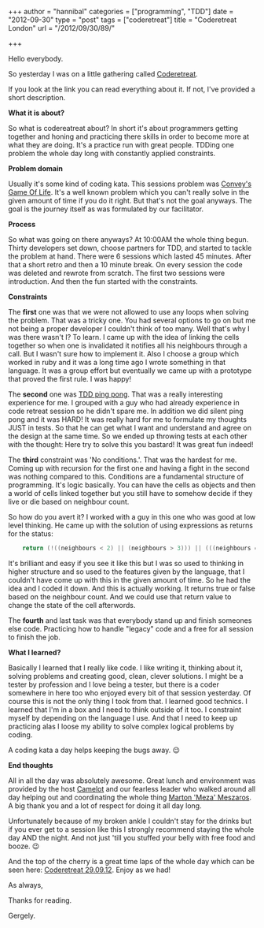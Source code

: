 +++
author = "hannibal"
categories = ["programming", "TDD"]
date = "2012-09-30"
type = "post"
tags = ["coderetreat"]
title = "Coderetreat London"
url = "/2012/09/30/89/"

+++

Hello everybody.

So yesterday I was on a little gathering called <a href="http://coderetreat.org/" title="Coderetreat" target="_blank">Coderetreat</a>.

If you look at the link you can read everything about it. If not, I've provided a short description.

**What it is about?**

So what is codereatreat about? In short it's about programmers getting together and honing and practicing there skills in order to become more at what they are doing. It's a practice run with great people. TDDing one problem the whole day long with constantly applied constraints.

**Problem domain**

Usually it's some kind of coding kata. This sessions problem was <a href="http://en.wikipedia.org/wiki/Conway's_Game_of_Life" target="_blank">Convey's Game Of Life</a>. It's a well known problem which you can't really solve in the given amount of time if you do it right. But that's not the goal anyways. The goal is the journey itself as was formulated by our facilitator.

**Process**

So what was going on there anyways? At 10:00AM the whole thing begun. Thirty developers set down, choose partners for TDD, and started to tackle the problem at hand. There were 6 sessions which lasted 45 minutes. After that a short retro and then a 10 minute break. On every session the code was deleted and rewrote from scratch. The first two sessions were introduction. And then the fun started with the constraints.

**Constraints**

The **first** one was that we were not allowed to use any loops when solving the problem. That was a tricky one. You had several options to go on but me not being a proper developer I couldn't think of too many. Well that's why I was there wasn't I? To learn. I came up with the idea of linking the cells together so when one is invalidated it notifies all his neighbours through a call. But I wasn't sure how to implement it. Also I choose a group which worked in ruby and it was a long time ago I wrote something in that language. It was a group effort but eventually we came up with a prototype that proved the first rule. I was happy!

The **second** one was <a href="http://coderetreat.org/facilitating/activities/ping-pong" target="_blank">TDD ping pong</a>. That was a really interesting experience for me. I grouped with a guy who had already experience in code retreat session so he didn't spare me. In addition we did silent ping pong and it was HARD! It was really hard for me to formulate my thoughts JUST in tests. So that he can get what I want and understand and agree on the design at the same time. So we ended up throwing tests at each other with the thought: Here try to solve this you bastard! It was great fun indeed!

The **third** constraint was 'No conditions.'. That was the hardest for me. Coming up with recursion for the first one and having a fight in the second was nothing compared to this. Conditions are a fundamental structure of programming. It's logic basically. You can have the cells as objects and then a world of cells linked together but you still have to somehow decide if they live or die based on neighbour count.

So how do you avert it? I worked with a guy in this one who was good at low level thinking. He came up with the solution of using expressions as returns for the status:

~~~java
    return (!((neighbours < 2) || (neighbours > 3))) || (((neighbours == 2) || (neighbours == 3)));
~~~

It's brilliant and easy if you see it like this but I was so used to thinking in higher structure and so used to the features given by the language, that I couldn't have come up with this in the given amount of time. So he had the idea and I coded it down. And this is actually working. It returns true or false based on the neighbour count. And we could use that return value to change the state of the cell afterwords.

The **fourth** and last task was that everybody stand up and finish someones else code. Practicing how to handle "legacy" code and a free for all session to finish the job.

**What I learned?**

Basically I learned that I really like code. I like writing it, thinking about it, solving problems and creating good, clean, clever solutions. I might be a tester by profession and I love being a tester, but there is a coder somewhere in here too who enjoyed every bit of that session yesterday. Of course this is not the only thing I took from that. I learned good technics. I learned that I'm in a box and I need to think outside of it too. I constraint myself by depending on the language I use. And that I need to keep up practicing alas I loose my ability to solve complex logical problems by coding.

A coding kata a day helps keeping the bugs away. 😉

**End thoughts**

All in all the day was absolutely awesome. Great lunch and environment was provided by the host <a href="http://www.national-lottery.co.uk/" target="_blank">Camelot</a> and our fearless leader who walked around all day helping out and coordinating the whole thing <a href="www.meza.hu" target="_blank">Marton 'Meza' Meszaros</a>. A big thank you and a lot of respect for doing it all day long.

Unfortunately because of my broken ankle I couldn't stay for the drinks but if you ever get to a session like this I strongly recommend staying the whole day AND the night. And not just 'till you stuffed your belly with free food and booze. 😉

And the top of the cherry is a great time laps of the whole day which can be seen here: <a href="http://www.youtube.com/watch?v=qBvMBAOQD5U" target="_blank">Coderetreat 29.09.12</a>. Enjoy as we had!

As always,

Thanks for reading.

Gergely.